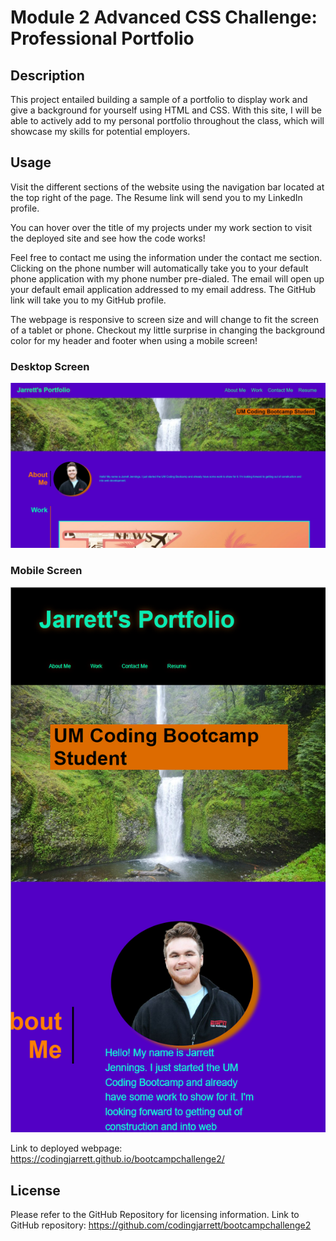 # Module 2 Advanced CSS Challenge: Professional Portfolio

## Description

This project entailed building a sample of a portfolio to display work and give a background for yourself using HTML and CSS. With this site, I will be able to actively add to my personal portfolio throughout the class, which will showcase my skills for potential employers.

## Usage

Visit the different sections of the website using the navigation bar located at the top right of the page. The Resume link will send you to my LinkedIn profile.

You can hover over the title of my projects under my work section to visit the deployed site and see how the code works! 

Feel free to contact me using the information under the contact me section. Clicking on the phone number will automatically take you to your default phone application with my phone number pre-dialed. The email will open up your default email application addressed to my email address. The GitHub link will take you to my GitHub profile. 

The webpage is responsive to screen size and will change to fit the screen of a tablet or phone. Checkout my little surprise in changing the background color for my header and footer when using a mobile screen!

### Desktop Screen
![Screenshot of project on a desktop screen](assets/images/desktop-site.jpg)

### Mobile Screen
![Screenshot of project on a mobile screen](assets/images/mobile-site.png)

Link to deployed webpage: https://codingjarrett.github.io/bootcampchallenge2/

## License

Please refer to the GitHub Repository for licensing information.
Link to GitHub repository: https://github.com/codingjarrett/bootcampchallenge2
